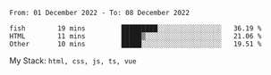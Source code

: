 <!--START_SECTION:waka-->

```text
From: 01 December 2022 - To: 08 December 2022

fish        19 mins         █████████░░░░░░░░░░░░░░░░   36.19 %
HTML        11 mins         █████▒░░░░░░░░░░░░░░░░░░░   21.06 %
Other       10 mins         █████░░░░░░░░░░░░░░░░░░░░   19.51 %
```

<!--END_SECTION:waka-->
My Stack: `html, css, js, ts, vue`
